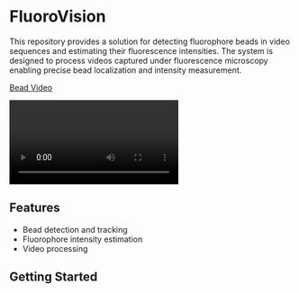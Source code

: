 # FluoroVision

This repository provides a solution for detecting fluorophore beads in video sequences and estimating their fluorescence intensities. The system is designed to process videos captured under fluorescence microscopy enabling precise bead localization and intensity measurement.


[Bead Video](media/val_video.mp4)

<video controls>
  <source src="media/val_video.mp4" type="video/mp4">
  Your browser does not support the video tag.
</video>



## Features
* Bead detection and tracking
* Fluorophore intensity estimation
* Video processing


## Getting Started
